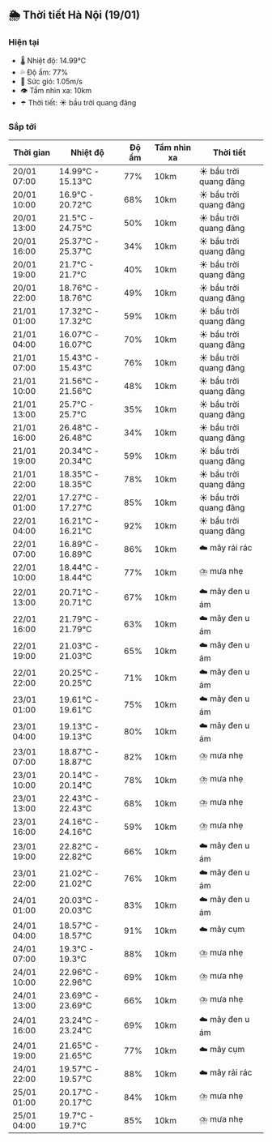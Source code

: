 ## 🌦️ Thời tiết Hà Nội (19/01)

### Hiện tại

- 🌡️ Nhiệt độ: 14.99℃
- 💦 Độ ẩm: 77%
- 💨 Sức gió: 1.05m/s
- 👁️ Tầm nhìn xa: 10km
- ☂️ Thời tiết: ☀️ bầu trời quang đãng

### Sắp tới

| Thời gian | Nhiệt độ | Độ ẩm | Tầm nhìn xa | Thời tiết |
| --- | --- | --- | --- | --- |
| 20/01 07:00 | 14.99℃ - 15.13℃ | 77% | 10km | ☀️ bầu trời quang đãng |
| 20/01 10:00 | 16.9℃ - 20.72℃ | 68% | 10km | ☀️ bầu trời quang đãng |
| 20/01 13:00 | 21.5℃ - 24.75℃ | 50% | 10km | ☀️ bầu trời quang đãng |
| 20/01 16:00 | 25.37℃ - 25.37℃ | 34% | 10km | ☀️ bầu trời quang đãng |
| 20/01 19:00 | 21.7℃ - 21.7℃ | 40% | 10km | ☀️ bầu trời quang đãng |
| 20/01 22:00 | 18.76℃ - 18.76℃ | 49% | 10km | ☀️ bầu trời quang đãng |
| 21/01 01:00 | 17.32℃ - 17.32℃ | 59% | 10km | ☀️ bầu trời quang đãng |
| 21/01 04:00 | 16.07℃ - 16.07℃ | 70% | 10km | ☀️ bầu trời quang đãng |
| 21/01 07:00 | 15.43℃ - 15.43℃ | 76% | 10km | ☀️ bầu trời quang đãng |
| 21/01 10:00 | 21.56℃ - 21.56℃ | 48% | 10km | ☀️ bầu trời quang đãng |
| 21/01 13:00 | 25.7℃ - 25.7℃ | 35% | 10km | ☀️ bầu trời quang đãng |
| 21/01 16:00 | 26.48℃ - 26.48℃ | 34% | 10km | ☀️ bầu trời quang đãng |
| 21/01 19:00 | 20.34℃ - 20.34℃ | 59% | 10km | ☀️ bầu trời quang đãng |
| 21/01 22:00 | 18.35℃ - 18.35℃ | 78% | 10km | ☀️ bầu trời quang đãng |
| 22/01 01:00 | 17.27℃ - 17.27℃ | 85% | 10km | ☀️ bầu trời quang đãng |
| 22/01 04:00 | 16.21℃ - 16.21℃ | 92% | 10km | ☀️ bầu trời quang đãng |
| 22/01 07:00 | 16.89℃ - 16.89℃ | 86% | 10km | ☁️ mây rải rác |
| 22/01 10:00 | 18.44℃ - 18.44℃ | 77% | 10km | ⛈️ mưa nhẹ |
| 22/01 13:00 | 20.71℃ - 20.71℃ | 67% | 10km | ☁️ mây đen u ám |
| 22/01 16:00 | 21.79℃ - 21.79℃ | 63% | 10km | ☁️ mây đen u ám |
| 22/01 19:00 | 21.03℃ - 21.03℃ | 65% | 10km | ☁️ mây đen u ám |
| 22/01 22:00 | 20.25℃ - 20.25℃ | 71% | 10km | ☁️ mây đen u ám |
| 23/01 01:00 | 19.61℃ - 19.61℃ | 75% | 10km | ☁️ mây đen u ám |
| 23/01 04:00 | 19.13℃ - 19.13℃ | 80% | 10km | ☁️ mây đen u ám |
| 23/01 07:00 | 18.87℃ - 18.87℃ | 82% | 10km | ⛈️ mưa nhẹ |
| 23/01 10:00 | 20.14℃ - 20.14℃ | 78% | 10km | ⛈️ mưa nhẹ |
| 23/01 13:00 | 22.43℃ - 22.43℃ | 68% | 10km | ⛈️ mưa nhẹ |
| 23/01 16:00 | 24.16℃ - 24.16℃ | 59% | 10km | ⛈️ mưa nhẹ |
| 23/01 19:00 | 22.82℃ - 22.82℃ | 66% | 10km | ☁️ mây đen u ám |
| 23/01 22:00 | 21.02℃ - 21.02℃ | 76% | 10km | ☁️ mây đen u ám |
| 24/01 01:00 | 20.03℃ - 20.03℃ | 83% | 10km | ☁️ mây đen u ám |
| 24/01 04:00 | 18.57℃ - 18.57℃ | 91% | 10km | ☁️ mây cụm |
| 24/01 07:00 | 19.3℃ - 19.3℃ | 88% | 10km | ⛈️ mưa nhẹ |
| 24/01 10:00 | 22.96℃ - 22.96℃ | 69% | 10km | ⛈️ mưa nhẹ |
| 24/01 13:00 | 23.69℃ - 23.69℃ | 66% | 10km | ⛈️ mưa nhẹ |
| 24/01 16:00 | 23.24℃ - 23.24℃ | 69% | 10km | ☁️ mây đen u ám |
| 24/01 19:00 | 21.65℃ - 21.65℃ | 77% | 10km | ☁️ mây cụm |
| 24/01 22:00 | 19.57℃ - 19.57℃ | 88% | 10km | ☁️ mây rải rác |
| 25/01 01:00 | 20.17℃ - 20.17℃ | 84% | 10km | ⛈️ mưa nhẹ |
| 25/01 04:00 | 19.7℃ - 19.7℃ | 85% | 10km | ⛈️ mưa nhẹ |
